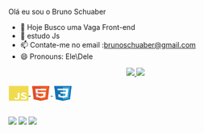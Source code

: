 Olá eu sou o Bruno Schuaber

- 🔭 Hoje Busco uma Vaga Front-end
- 🌱 estudo Js 
- 📫 Contate-me no email :brunoschuaber@gmail.com 
- 😄 Pronouns: Ele\Dele

<div align="center">
  <a href="https://github.com/Schuaber0">
  <img height="180em" src="https://github-readme-stats.vercel.app/api?username=Schuaber0&show_icons=true&theme=dracula&include_all_commits=true&count_private=true"/>
  <img height="180em" src="https://github-readme-stats.vercel.app/api/top-langs/?username=Schuaber0&layout=compact&langs_count=7&theme=dracula"/>
</div>
  
  <div style="display: inline_block"><br>
  <img align="center" alt="Bruno-Js" height="30" width="40" src="https://raw.githubusercontent.com/devicons/devicon/master/icons/javascript/javascript-plain.svg">
  <img align="center" alt="Bruno-HTML" height="30" width="40" src="https://raw.githubusercontent.com/devicons/devicon/master/icons/html5/html5-original.svg">
  <img align="center" alt="Bruno-CSS" height="30" width="40" src="https://raw.githubusercontent.com/devicons/devicon/master/icons/css3/css3-original.svg">
  
</div><br>
  
<div>
  
<a href="https://www.instagram.com/bruno.schuaber/" target="_blank"><img src="https://img.shields.io/badge/-Instagram-%23E4405F?style=for-the-badge&logo=instagram&logoColor=white" target="_blank"></a>
<a href="https://www.linkedin.com/in/bruno-schuaber-a1678a14b/" target="_blank"><img src="https://img.shields.io/badge/-LinkedIn-%230077B5?style=for-the-badge&logo=linkedin&logoColor=white" target="_blank"></a> 
<a href = "mailto:brunoschuaber@gmail.com"><img src="https://img.shields.io/badge/-Gmail-%23333?style=for-the-badge&logo=gmail&logoColor=white" target="_blank"></a>
  
</div>
